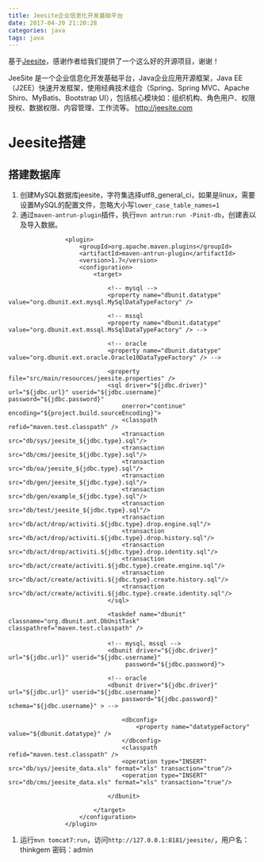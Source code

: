```yaml
---
title: Jeesite企业信息化开发基础平台
date: 2017-04-20 21:20:28
categories: java
tags: java
---
```


基于[Jeesite](https://github.com/thinkgem/jeesite)，感谢作者给我们提供了一个这么好的开源项目，谢谢！

JeeSite 是一个企业信息化开发基础平台，Java企业应用开源框架，Java EE（J2EE）快速开发框架，使用经典技术组合（Spring、Spring MVC、Apache Shiro、MyBatis、Bootstrap UI），包括核心模块如：组织机构、角色用户、权限授权、数据权限、内容管理、工作流等。 http://jeesite.com

<!-- more -->

# Jeesite搭建
## 搭建数据库
1. 创建MySQL数据库jeesite，字符集选择utf8_general_ci，如果是linux，需要设置MySQL的配置文件，忽略大小写`lower_case_table_names=1`
1. 通过`maven-antrun-plugin`插件，执行`mvn antrun:run -Pinit-db`，创建表以及导入数据。
```
				<plugin>
					<groupId>org.apache.maven.plugins</groupId>
					<artifactId>maven-antrun-plugin</artifactId>
					<version>1.7</version>
					<configuration>
						<target>

							<!-- mysql -->
							<property name="dbunit.datatype" value="org.dbunit.ext.mysql.MySqlDataTypeFactory" />

							<!-- mssql
							<property name="dbunit.datatype" value="org.dbunit.ext.mssql.MsSqlDataTypeFactory" /> -->

							<!-- oracle
							<property name="dbunit.datatype" value="org.dbunit.ext.oracle.Oracle10DataTypeFactory" /> -->

							<property file="src/main/resources/jeesite.properties" />
							<sql driver="${jdbc.driver}" url="${jdbc.url}" userid="${jdbc.username}" password="${jdbc.password}"
								onerror="continue" encoding="${project.build.sourceEncoding}">
								<classpath refid="maven.test.classpath" />
								<transaction src="db/sys/jeesite_${jdbc.type}.sql"/>
								<transaction src="db/cms/jeesite_${jdbc.type}.sql"/>
								<transaction src="db/oa/jeesite_${jdbc.type}.sql"/>
								<transaction src="db/gen/jeesite_${jdbc.type}.sql"/>
								<transaction src="db/gen/example_${jdbc.type}.sql"/>
								<transaction src="db/test/jeesite_${jdbc.type}.sql"/>
								<transaction src="db/act/drop/activiti.${jdbc.type}.drop.engine.sql"/>
								<transaction src="db/act/drop/activiti.${jdbc.type}.drop.history.sql"/>
								<transaction src="db/act/drop/activiti.${jdbc.type}.drop.identity.sql"/>
								<transaction src="db/act/create/activiti.${jdbc.type}.create.engine.sql"/>
								<transaction src="db/act/create/activiti.${jdbc.type}.create.history.sql"/>
								<transaction src="db/act/create/activiti.${jdbc.type}.create.identity.sql"/>
							</sql>

							<taskdef name="dbunit" classname="org.dbunit.ant.DbUnitTask" classpathref="maven.test.classpath" />

							<!-- mysql、mssql -->
							<dbunit driver="${jdbc.driver}" url="${jdbc.url}" userid="${jdbc.username}"
								 password="${jdbc.password}">

							<!-- oracle
							<dbunit driver="${jdbc.driver}" url="${jdbc.url}" userid="${jdbc.username}"
								password="${jdbc.password}" schema="${jdbc.username}" > -->

								<dbconfig>
									<property name="datatypeFactory" value="${dbunit.datatype}" />
								</dbconfig>
								<classpath refid="maven.test.classpath" />
								<operation type="INSERT" src="db/sys/jeesite_data.xls" format="xls" transaction="true"/>
								<operation type="INSERT" src="db/cms/jeesite_data.xls" format="xls" transaction="true"/>

							</dbunit>

						</target>
					</configuration>
				</plugin>
```
1. 运行`mvn tomcat7:run`，访问`http://127.0.0.1:8181/jeesite/`，用户名：thinkgem  密码：admin
